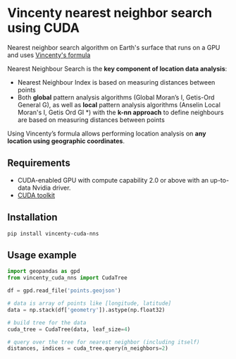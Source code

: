 # Vincenty nearest neighbor search using CUDA
Nearest neighbor search algorithm on Earth's surface that runs on a GPU and uses [Vincenty's formula](https://en.wikipedia.org/wiki/Vincenty%27s_formulae)

Nearest Neighbour Search is the **key component of location data analysis**:
- Nearest Neighbour Index is based on measuring distances between points
- Both **global** pattern analysis algorithms (Global Moran’s I, Getis-Ord General G), as well as **local** pattern analysis algorithms (Anselin Local Moran's I, Getis Ord GI *) with the **k-nn approach** to define neighbours are based on measuring distances between points

Using Vincenty’s formula allows performing location analysis on **any location using geographic coordinates**.

## Requirements
- CUDA-enabled GPU with compute capability 2.0 or above with an up-to-data Nvidia driver.
- [CUDA toolkit](https://docs.nvidia.com/cuda/cuda-installation-guide-linux/index.html])

## Installation
```
pip install vincenty-cuda-nns
```

## Usage example
```python
import geopandas as gpd
from vincenty_cuda_nns import CudaTree

df = gpd.read_file('points.geojson')

# data is array of points like [longitude, latitude]
data = np.stack(df['geometry']).astype(np.float32)

# build tree for the data
cuda_tree = CudaTree(data, leaf_size=4)

# query over the tree for nearest neighbor (including itself)
distances, indices = cuda_tree.query(n_neighbors=2)
```
